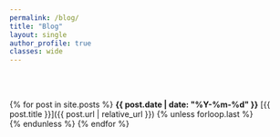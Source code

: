 ```yaml
---
permalink: /blog/
title: "Blog"
layout: single
author_profile: true
classes: wide
---
```


<br><br>

{% for post in site.posts %}
**{{ post.date | date: "%Y-%m-%d" }}** [{{ post.title }}]({{ post.url | relative_url }})
{% unless forloop.last %}<br>{% endunless %}
{% endfor %}
